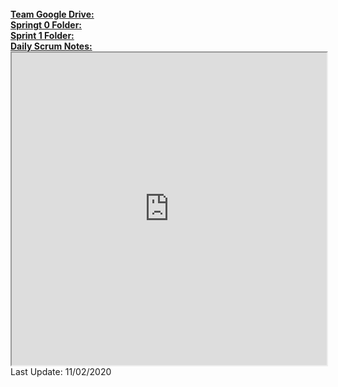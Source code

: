 <br/>
<a href="https://drive.google.com/drive/u/1/folders/1fAGIzUolKyg5KC5XTNv97xnsAah71IUu" target="_blank"><strong>Team Google Drive:</strong></a>
<br/>
<a href="https://drive.google.com/drive/u/1/folders/1Mkd1PaH3dmvCzxojph0iulLOJ-ziQTwX" target="_blank"><strong>Springt 0 Folder:</strong></a>
<br/>
<a href="https://drive.google.com/drive/u/1/folders/1s79pOQjcPwYjBctZnqoEz2Lfr2efa7no"><strong>Sprint 1 Folder:</strong></a>
<br/>
<a href="https://docs.google.com/document/d/1pKOffQPMIHg7vaGDFMvF3sHicAo6RKMmu9uvxcCtjpM/edit" target="_blank"><strong>Daily Scrum Notes:</strong></a>
<br/>
<iframe
  src="https://docs.google.com/document/d/1pKOffQPMIHg7vaGDFMvF3sHicAo6RKMmu9uvxcCtjpM/edit"
  style="width:100%; height:500px;"
></iframe>
<br/>
Last Update: 11/02/2020
